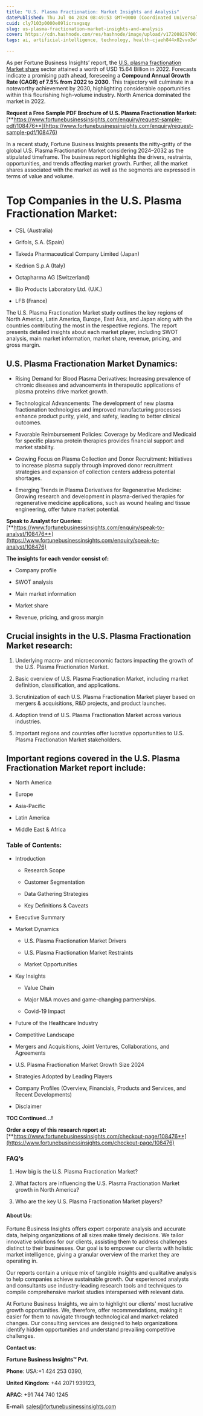 ```yaml
---
title: "U.S. Plasma Fractionation: Market Insights and Analysis"
datePublished: Thu Jul 04 2024 08:49:53 GMT+0000 (Coordinated Universal Time)
cuid: cly7103p0000e09licrsxgsqy
slug: us-plasma-fractionation-market-insights-and-analysis
cover: https://cdn.hashnode.com/res/hashnode/image/upload/v1720082970032/0dcc091b-947b-45a2-ad62-552612358aa4.png
tags: ai, artificial-intelligence, technology, health-cjaeh844x02vvo3wtj5r2s75q, healthcare, us-plasma-fractionation-market

---
```


As per Fortune Business Insights’ report, the [U.S. plasma fractionation Market share](https://www.fortunebusinessinsights.com/u-s-plasma-fractionation-market-108476) sector attained a worth of USD 15.64 Billion in 2022. Forecasts indicate a promising path ahead, foreseeing a **Compound Annual Growth Rate (CAGR) of 7.5% from 2022 to 2030.** This trajectory will culminate in a noteworthy achievement by 2030, highlighting considerable opportunities within this flourishing high-volume industry. North America dominated the market in 2022.

**Request a Free Sample PDF Brochure of U.S. Plasma Fractionation Market:** [**https://www.fortunebusinessinsights.com/enquiry/request-sample-pdf/108476**](https://www.fortunebusinessinsights.com/enquiry/request-sample-pdf/108476)

In a recent study, Fortune Business Insights presents the nitty-gritty of the global U.S. Plasma Fractionation Market considering 2024–2032 as the stipulated timeframe. The business report highlights the drivers, restraints, opportunities, and trends affecting market growth. Further, all the market shares associated with the market as well as the segments are expressed in terms of value and volume.

# **Top Companies in the U.S. Plasma Fractionation Market:**

* CSL (Australia)
    
* Grifols, S.A. (Spain)
    
* Takeda Pharmaceutical Company Limited (Japan)
    
* Kedrion S.p.A (Italy)
    
* Octapharma AG (Switzerland)
    
* Bio Products Laboratory Ltd. (U.K.)
    
* LFB (France)
    

The U.S. Plasma Fractionation Market study outlines the key regions of North America, Latin America, Europe, East Asia, and Japan along with the countries contributing the most in the respective regions. The report presents detailed insights about each market player, including SWOT analysis, main market information, market share, revenue, pricing, and gross margin.

## U.S. Plasma Fractionation Market **Dynamics**:

* Rising Demand for Blood Plasma Derivatives: Increasing prevalence of chronic diseases and advancements in therapeutic applications of plasma proteins drive market growth.
    
* Technological Advancements: The development of new plasma fractionation technologies and improved manufacturing processes enhance product purity, yield, and safety, leading to better clinical outcomes.
    
* Favorable Reimbursement Policies: Coverage by Medicare and Medicaid for specific plasma protein therapies provides financial support and market stability.
    
* Growing Focus on Plasma Collection and Donor Recruitment: Initiatives to increase plasma supply through improved donor recruitment strategies and expansion of collection centers address potential shortages.
    
* Emerging Trends in Plasma Derivatives for Regenerative Medicine: Growing research and development in plasma-derived therapies for regenerative medicine applications, such as wound healing and tissue engineering, offer future market potential.
    

**Speak to Analyst for Queries:** [**https://www.fortunebusinessinsights.com/enquiry/speak-to-analyst/108476**](https://www.fortunebusinessinsights.com/enquiry/speak-to-analyst/108476)

**The insights for each vendor consist of:**

* Company profile
    
* SWOT analysis
    
* Main market information
    
* Market share
    
* Revenue, pricing, and gross margin
    

## **Crucial insights in the U.S. Plasma Fractionation Market research:**

1. Underlying macro- and microeconomic factors impacting the growth of the U.S. Plasma Fractionation Market.
    
2. Basic overview of U.S. Plasma Fractionation Market, including market definition, classification, and applications.
    
3. Scrutinization of each U.S. Plasma Fractionation Market player based on mergers & acquisitions, R&D projects, and product launches.
    
4. Adoption trend of U.S. Plasma Fractionation Market across various industries.
    
5. Important regions and countries offer lucrative opportunities to U.S. Plasma Fractionation Market stakeholders.
    

## **Important regions covered in the U.S. Plasma Fractionation Market report include:**

* North America
    
* Europe
    
* Asia-Pacific
    
* Latin America
    
* Middle East & Africa
    

### **Table of Contents:**

* Introduction
    
    * Research Scope
        
    * Customer Segmentation
        
    * Data Gathering Strategies
        
    * Key Definitions & Caveats
        
* Executive Summary
    
* Market Dynamics
    
    * U.S. Plasma Fractionation Market Drivers
        
    * U.S. Plasma Fractionation Market Restraints
        
    * Market Opportunities
        
* Key Insights
    
    * Value Chain
        
    * Major M&A moves and game-changing partnerships.
        
    * Covid-19 Impact
        
* Future of the Healthcare Industry
    
* Competitive Landscape
    
* Mergers and Acquisitions, Joint Ventures, Collaborations, and Agreements
    
* U.S. Plasma Fractionation Market Growth Size 2024
    
* Strategies Adopted by Leading Players
    
* Company Profiles (Overview, Financials, Products and Services, and Recent Developments)
    
* Disclaimer
    

**TOC Continued…!**

**Order a copy of this research report at:** [**https://www.fortunebusinessinsights.com/checkout-page/108476**](https://www.fortunebusinessinsights.com/checkout-page/108476)

### **FAQ’s**

1. How big is the U.S. Plasma Fractionation Market?
    
2. What factors are influencing the U.S. Plasma Fractionation Market growth in North America?
    
3. Who are the key U.S. Plasma Fractionation Market players?
    

#### **About Us:**

Fortune Business Insights offers expert corporate analysis and accurate data, helping organizations of all sizes make timely decisions. We tailor innovative solutions for our clients, assisting them to address challenges distinct to their businesses. Our goal is to empower our clients with holistic market intelligence, giving a granular overview of the market they are operating in.

Our reports contain a unique mix of tangible insights and qualitative analysis to help companies achieve sustainable growth. Our experienced analysts and consultants use industry-leading research tools and techniques to compile comprehensive market studies interspersed with relevant data.

At Fortune Business Insights, we aim to highlight our clients' most lucrative growth opportunities. We, therefore, offer recommendations, making it easier for them to navigate through technological and market-related changes. Our consulting services are designed to help organizations identify hidden opportunities and understand prevailing competitive challenges.

**Contact us:**

**Fortune Business Insights™ Pvt.**

**Phone**: USA:+1 424 253 0390,

**United Kingdom**: +44 2071 939123,

**APAC**: +91 744 740 1245

**E-mail:** [sales@fortunebusinessinsights.com](mailto:sales@fortunebusinessinsights.com)